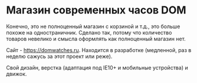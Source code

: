 Магазин современных часов DOM
=============================

Конечно, это не полноценный магазин с корзиной и т.д., это больше похоже на одностраничник. Сделано так, потому что количество товаров невелико и смысла оформлять как полноценный магазин нет. 

Сайт - https://domwatches.ru. Находится в разработке (медленной, раз в неделю сажусь за этот проект или реже).

Свой дизайн, верстка (адаптация под IE10+ и мобильные устройства) и движок.
